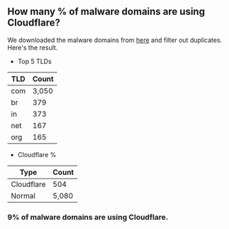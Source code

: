 ## How many % of malware domains are using Cloudflare?


We downloaded the malware domains from [here](https://urlhaus.abuse.ch) and filter out duplicates.
Here's the result.


[//]: # (start replacement)


- Top 5 TLDs

| TLD | Count |
| --- | --- |
| com | 3,050 |
| br | 379 |
| in | 373 |
| net | 167 |
| org | 165 |


- Cloudflare %

| Type | Count |
| --- | --- |
| Cloudflare | 504 |
| Normal | 5,080 |


### 9% of malware domains are using Cloudflare.